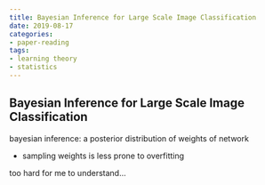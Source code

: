 ```yaml
---
title: Bayesian Inference for Large Scale Image Classification
date: 2019-08-17
categories:
- paper-reading
tags:
- learning theory
- statistics
---
```


## Bayesian Inference for Large Scale Image Classification

bayesian inference: a posterior distribution of weights of network
- sampling weights is less prone to overfitting

too hard for me to understand...
